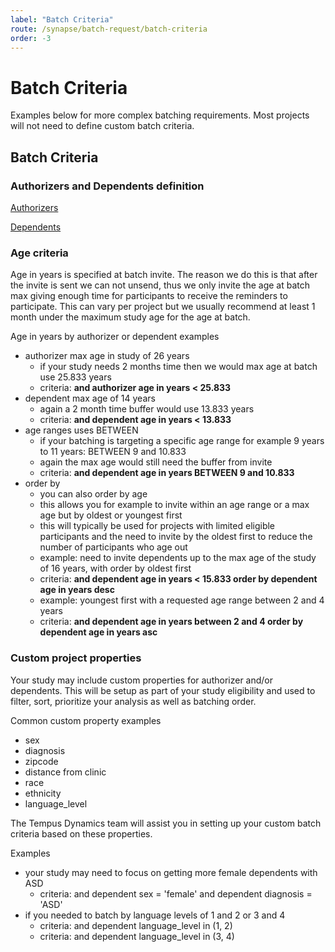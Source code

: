 ```yaml
---
label: "Batch Criteria"
route: /synapse/batch-request/batch-criteria
order: -3
---
```

# Batch Criteria

Examples below for more complex batching requirements. Most projects will not need to define custom batch criteria.

## Batch Criteria

### Authorizers and Dependents definition

[Authorizers](https://platforms.tempusresearch.com/synapse/glossary/#authorizer)

[Dependents](https://platforms.tempusresearch.com/synapse/glossary/#dependent)

### Age criteria

Age in years is specified at batch invite. The reason we do this is that after the invite is sent we can not unsend, thus we only invite the age at batch max giving enough time for participants to receive the reminders to participate. This can vary per project but we usually recommend at least 1 month under the maximum study age for the age at batch.

Age in years by authorizer or dependent examples

- authorizer max age in study of 26 years
    -   if your study needs 2 months time then we would max age at batch use 25.833 years
    -   criteria: **and authorizer age in years < 25.833**     
- dependent max age of 14 years
    - again a 2 month time buffer would use 13.833 years
    - criteria: **and dependent age in years < 13.833**
- age ranges uses BETWEEN
    - if your batching is targeting a specific age range for example 9 years to 11 years: BETWEEN 9 and 10.833
    - again the max age would still need the buffer from invite
    - criteria: **and dependent age in years BETWEEN 9 and 10.833**
-   order by
    - you can also order by age
    - this allows you for example to invite within an age range or a max age but by oldest or youngest first
    - this will typically be used for projects with limited eligible participants and the need to invite by the oldest first to reduce the number of participants who age out
    - example: need to invite dependents up to the max age of the study of 16 years, with order by oldest first
    - criteria: **and dependent age in years < 15.833 order by dependent age in years desc**
    - example: youngest first with a requested age range between 2 and 4 years
    - criteria: **and dependent age in years between 2 and 4 order by dependent age in years asc**

### Custom project properties

Your study may include custom properties for authorizer and/or dependents. This will be setup as part of your study eligibility and used to filter, sort, prioritize your analysis as well as batching order.

Common custom property examples

- sex
- diagnosis
- zipcode
- distance from clinic
- race
- ethnicity
- language_level

The Tempus Dynamics team will assist you in setting up your custom batch criteria based on these properties.

Examples

- your study may need to focus on getting more female dependents with ASD
    - criteria: and dependent sex = 'female' and dependent diagnosis = 'ASD'
- if you needed to batch by language levels of 1 and 2 or 3 and 4
    - criteria: and dependent language_level in (1, 2)
    - criteria: and dependent language_level in (3, 4)
